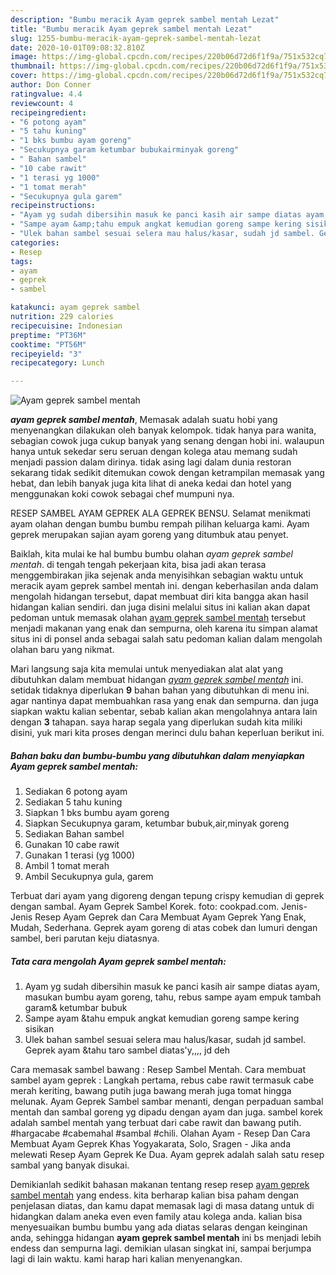 ```yaml
---
description: "Bumbu meracik Ayam geprek sambel mentah Lezat"
title: "Bumbu meracik Ayam geprek sambel mentah Lezat"
slug: 1255-bumbu-meracik-ayam-geprek-sambel-mentah-lezat
date: 2020-10-01T09:08:32.810Z
image: https://img-global.cpcdn.com/recipes/220b06d72d6f1f9a/751x532cq70/ayam-geprek-sambel-mentah-foto-resep-utama.jpg
thumbnail: https://img-global.cpcdn.com/recipes/220b06d72d6f1f9a/751x532cq70/ayam-geprek-sambel-mentah-foto-resep-utama.jpg
cover: https://img-global.cpcdn.com/recipes/220b06d72d6f1f9a/751x532cq70/ayam-geprek-sambel-mentah-foto-resep-utama.jpg
author: Don Conner
ratingvalue: 4.4
reviewcount: 4
recipeingredient:
- "6 potong ayam"
- "5 tahu kuning"
- "1 bks bumbu ayam goreng"
- "Secukupnya garam ketumbar bubukairminyak goreng"
- " Bahan sambel"
- "10 cabe rawit"
- "1 terasi yg 1000"
- "1 tomat merah"
- "Secukupnya gula garem"
recipeinstructions:
- "Ayam yg sudah dibersihin masuk ke panci kasih air sampe diatas ayam, masukan bumbu ayam goreng, tahu, rebus sampe ayam empuk tambah garam&amp; ketumbar bubuk"
- "Sampe ayam &amp;tahu empuk angkat kemudian goreng sampe kering sisikan"
- "Ulek bahan sambel sesuai selera mau halus/kasar, sudah jd sambel. Geprek ayam &amp;tahu taro sambel diatas&#39;y,,,, jd deh"
categories:
- Resep
tags:
- ayam
- geprek
- sambel

katakunci: ayam geprek sambel 
nutrition: 229 calories
recipecuisine: Indonesian
preptime: "PT36M"
cooktime: "PT56M"
recipeyield: "3"
recipecategory: Lunch

---
```



![Ayam geprek sambel mentah](https://img-global.cpcdn.com/recipes/220b06d72d6f1f9a/751x532cq70/ayam-geprek-sambel-mentah-foto-resep-utama.jpg)

<b><i>ayam geprek sambel mentah</i></b>, Memasak adalah suatu hobi yang menyenangkan dilakukan oleh banyak kelompok. tidak hanya para wanita, sebagian cowok juga cukup banyak yang senang dengan hobi ini. walaupun hanya untuk sekedar seru seruan dengan kolega atau memang sudah menjadi passion dalam dirinya. tidak asing lagi dalam dunia restoran sekarang tidak sedikit ditemukan cowok dengan ketrampilan memasak yang hebat, dan lebih banyak juga kita lihat di aneka kedai dan hotel yang menggunakan koki cowok sebagai chef mumpuni nya.

RESEP SAMBEL AYAM GEPREK ALA GEPREK BENSU. Selamat menikmati ayam olahan dengan bumbu bumbu rempah pilihan keluarga kami. Ayam geprek merupakan sajian ayam goreng yang ditumbuk atau penyet.

Baiklah, kita mulai ke hal bumbu bumbu olahan <i>ayam geprek sambel mentah</i>. di tengah tengah pekerjaan kita, bisa jadi akan terasa menggembirakan jika sejenak anda menyisihkan sebagian waktu untuk meracik ayam geprek sambel mentah ini. dengan keberhasilan anda dalam mengolah hidangan tersebut, dapat membuat diri kita bangga akan hasil hidangan kalian sendiri. dan juga disini melalui situs ini kalian akan dapat pedoman untuk memasak olahan <u>ayam geprek sambel mentah</u> tersebut menjadi makanan yang enak dan sempurna, oleh karena itu simpan alamat situs ini di ponsel anda sebagai salah satu pedoman kalian dalam mengolah olahan baru yang nikmat.


Mari langsung saja kita memulai untuk menyediakan alat alat yang dibutuhkan dalam membuat hidangan <u><i>ayam geprek sambel mentah</i></u> ini. setidak tidaknya diperlukan <b>9</b> bahan bahan yang dibutuhkan di menu ini. agar nantinya dapat membuahkan rasa yang enak dan sempurna. dan juga siapkan waktu kalian sebentar, sebab kalian akan mengolahnya antara lain dengan <b>3</b> tahapan. saya harap segala yang diperlukan sudah kita miliki disini, yuk mari kita proses dengan merinci dulu bahan keperluan berikut ini.

<!--inarticleads1-->

##### Bahan baku dan bumbu-bumbu yang dibutuhkan dalam menyiapkan Ayam geprek sambel mentah:

1. Sediakan 6 potong ayam
1. Sediakan 5 tahu kuning
1. Siapkan 1 bks bumbu ayam goreng
1. Siapkan Secukupnya garam, ketumbar bubuk,air,minyak goreng
1. Sediakan  Bahan sambel
1. Gunakan 10 cabe rawit
1. Gunakan 1 terasi (yg 1000)
1. Ambil 1 tomat merah
1. Ambil Secukupnya gula, garem


Terbuat dari ayam yang digoreng dengan tepung crispy kemudian di geprek dengan sambal. Ayam Geprek Sambel Korek. foto: cookpad.com. Jenis-Jenis Resep Ayam Geprek dan Cara Membuat Ayam Geprek Yang Enak, Mudah, Sederhana. Geprek ayam goreng di atas cobek dan lumuri dengan sambel, beri parutan keju diatasnya. 

<!--inarticleads2-->

##### Tata cara mengolah Ayam geprek sambel mentah:

1. Ayam yg sudah dibersihin masuk ke panci kasih air sampe diatas ayam, masukan bumbu ayam goreng, tahu, rebus sampe ayam empuk tambah garam&amp; ketumbar bubuk
1. Sampe ayam &amp;tahu empuk angkat kemudian goreng sampe kering sisikan
1. Ulek bahan sambel sesuai selera mau halus/kasar, sudah jd sambel. Geprek ayam &amp;tahu taro sambel diatas&#39;y,,,, jd deh


Cara memasak sambel bawang : Resep Sambel Mentah. Cara membuat sambel ayam geprek : Langkah pertama, rebus cabe rawit termasuk cabe merah keriting, bawang putih juga bawang merah juga tomat hingga melunak. Ayam Geprek Sambel sambar menanti, dengan perpaduan sambal mentah dan sambal goreng yg dipadu dengan ayam dan juga. sambel korek adalah sambel mentah yang terbuat dari cabe rawit dan bawang putih. #hargacabe #cabemahal #sambal #chili. Olahan Ayam - Resep Dan Cara Membuat Ayam Geprek Khas Yogyakarata, Solo, Sragen - Jika anda melewati Resep Ayam Geprek Ke Dua. Ayam geprek adalah salah satu resep sambal yang banyak disukai. 

Demikianlah sedikit bahasan makanan tentang resep resep <u>ayam geprek sambel mentah</u> yang endess. kita berharap kalian bisa paham dengan penjelasan diatas, dan kamu dapat memasak lagi di masa datang untuk di hidangkan dalam aneka even even family atau kolega anda. kalian bisa menyesuaikan bumbu bumbu yang ada diatas selaras dengan keinginan anda, sehingga hidangan <b>ayam geprek sambel mentah</b> ini bs menjadi lebih endess dan sempurna lagi. demikian ulasan singkat ini, sampai berjumpa lagi di lain waktu. kami harap hari kalian menyenangkan.
